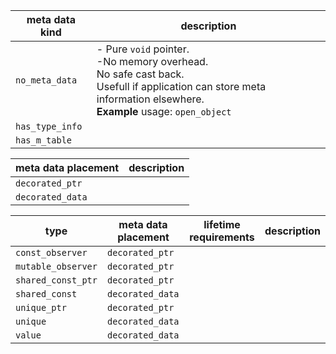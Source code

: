 | meta data kind | description |
|-|-|
| ``no_meta_data`` | - Pure ``void`` pointer.</br>-No memory overhead.</br>No safe cast back.</br>Usefull if application can store meta information elsewhere.</br>**Example** usage: ``open_object`` |
| ``has_type_info`` | |
| ``has_m_table`` | |


| meta data placement | description |
|-|-|
| ``decorated_ptr`` | |
| ``decorated_data`` | |

| type | meta data placement| lifetime requirements | description |
|------|-|-------|--------|
| ``const_observer`` | ``decorated_ptr`` | | |
| ``mutable_observer`` | ``decorated_ptr`` | | |
| ``shared_const_ptr`` | ``decorated_ptr`` | | |
| ``shared_const`` | ``decorated_data`` | | |
| ``unique_ptr`` | ``decorated_ptr`` | | | 
| ``unique`` | ``decorated_data`` | | |
| ``value`` | ``decorated_data`` | | |
